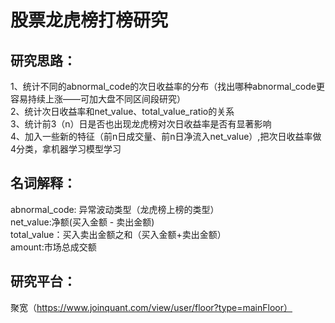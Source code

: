 # 股票龙虎榜打榜研究


## 研究思路：

1、统计不同的abnormal_code的次日收益率的分布（找出哪种abnormal_code更容易持续上涨——可加大盘不同区间段研究） <br>
2、统计次日收益率和net_value、total_value_ratio的关系<br>
3、统计前3（n）日是否也出现龙虎榜对次日收益率是否有显著影响<br>
4、加入一些新的特征（前n日成交量、前n日净流入net_value）,把次日收益率做4分类，拿机器学习模型学习<br>

## 名词解释：
abnormal_code: 异常波动类型（龙虎榜上榜的类型）<br>
net_value:净额(买入金额 - 卖出金额)<br>
total_value：买入卖出金额之和（买入金额+卖出金额）<br>
amount:市场总成交额<br>

## 研究平台：
聚宽（https://www.joinquant.com/view/user/floor?type=mainFloor）<br>








